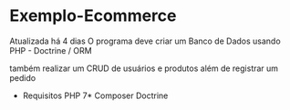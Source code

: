 # Exemplo-Ecommerce
 Atualizada há 4 dias
O programa deve criar um Banco de Dados usando PHP - Doctrine / ORM

também realizar um CRUD de usuários e produtos
além de registrar um pedido

- Requisitos
PHP 7*
Composer
Doctrine
